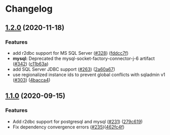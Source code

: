 # Changelog

## [1.2.0](https://www.github.com/GoogleCloudPlatform/cloud-sql-jdbc-socket-factory/compare/v1.1.0...v1.2.0) (2020-11-18)


### Features

* add r2dbc support for MS SQL Server ([#328](https://www.github.com/GoogleCloudPlatform/cloud-sql-jdbc-socket-factory/issues/328)) ([fddcc7f](https://www.github.com/GoogleCloudPlatform/cloud-sql-jdbc-socket-factory/commit/fddcc7f42f63caa9fc3026fa6348df5cf0751af8))
* **mysql:** Deprecated the mysql-socket-factory-connector-j-6 artifact ([#342](https://www.github.com/GoogleCloudPlatform/cloud-sql-jdbc-socket-factory/issues/342)) ([c11b63a](https://www.github.com/GoogleCloudPlatform/cloud-sql-jdbc-socket-factory/commit/c11b63a574d4c55c71d191ef2070b5e770b17b9e))
* add SQL Server JDBC support ([#263](https://www.github.com/GoogleCloudPlatform/cloud-sql-jdbc-socket-factory/issues/263)) ([2a60a67](https://www.github.com/GoogleCloudPlatform/cloud-sql-jdbc-socket-factory/commit/2a60a67d3a7a31f4138894e8cc8e5dfd6b3a2c04))
* use regionalized instance ids to prevent global conflicts with sqladmin v1 ([#303](https://www.github.com/GoogleCloudPlatform/cloud-sql-jdbc-socket-factory/issues/303)) ([4bacca4](https://www.github.com/GoogleCloudPlatform/cloud-sql-jdbc-socket-factory/commit/4bacca40b49cc1867a06cf4b2b7cc04c94ad9a07))


## [1.1.0](https://www.github.com/GoogleCloudPlatform/cloud-sql-jdbc-socket-factory/compare/v1.0.16...v1.1.0) (2020-09-15)


### Features

* Add r2dbc support for postgresql and mysql ([#231](https://www.github.com/GoogleCloudPlatform/cloud-sql-jdbc-socket-factory/issues/231)) ([279c619](https://www.github.com/GoogleCloudPlatform/cloud-sql-jdbc-socket-factory/commit/279c619e66c83bf94d9168d6ab512512c3042c68))
* Fix dependency convergence errors ([#235](https://github.com/GoogleCloudPlatform/cloud-sql-jdbc-socket-factory/issues/235))([462fc4f](https://github.com/GoogleCloudPlatform/cloud-sql-jdbc-socket-factory/commit/462fc4ffeb20b3f7f5243e86619bcecaa24157f0))
